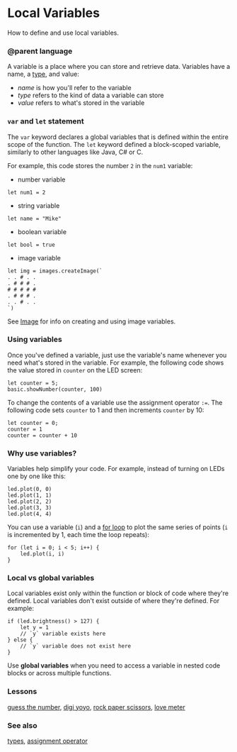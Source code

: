 # Local Variables

How to define and use local variables.

### @parent language
 

A variable is a place where you can store and retrieve data. Variables have a name, a [type](/js/types), and value:

* *name* is how you'll refer to the variable
* *type* refers to the kind of data a variable can store
* *value* refers to what's stored in the variable

### `var` and `let` statement

The ``var`` keyword declares a global variables that is defined within the entire scope of the function. 
The ``let`` keyword defined a block-scoped variable, similarly to other languages like Java, C# or C.

For example, this code stores the number `2` in the `num1` variable:

* number variable
```blocks
let num1 = 2
```

* string variable
```blocks
let name = "Mike"
```

* boolean variable

```blocks
let bool = true
```

* image variable
```blocks
let img = images.createImage(`
. . # . .
. # # # .
# # # # #
. # # # .
. . # . .
`)
```

See [Image](/reference/image/image) for info on creating and using image variables.
### Using variables

Once you've defined a variable, just use the variable's name whenever you need what's stored in the variable. For example, the following code shows the value stored in `counter` on the LED screen:

```
let counter = 5;
basic.showNumber(counter, 100)
```

To change the contents of a variable use the assignment operator `:=`. The following code sets `counter` to 1 and then increments `counter` by 10:

```
let counter = 0;
counter = 1
counter = counter + 10
```

### Why use variables?

Variables help simplify your code. For example, instead of turning on LEDs one by one like this:

```
led.plot(0, 0)
led.plot(1, 1)
led.plot(2, 2)
led.plot(3, 3)
led.plot(4, 4)
```

You can use a variable (`i`) and a [for loop](/reference/loops/for) to plot the same series of points (`i` is incremented by 1, each time the loop repeats):

```
for (let i = 0; i < 5; i++) {
    led.plot(i, i)
}
```

### Local vs global variables

Local variables exist only within the function or block of code where they're defined. Local variables don't exist outside of where they're defined.  For example:

```
if (led.brightness() > 127) {
    let y = 1
    // `y` variable exists here
} else {
    // `y` variable does not exist here
}
```

Use **global variables** when you need to access a variable in nested code blocks or across multiple functions.

### Lessons

[guess the number](/lessons/guess-the-number), [digi yoyo](/lessons/digi-yoyo), [rock paper scissors](/lessons/rock-paper-scissors), [love meter](/lessons/love-meter)

### See also

[types](/types), [assignment operator](/reference/variables/assign)

